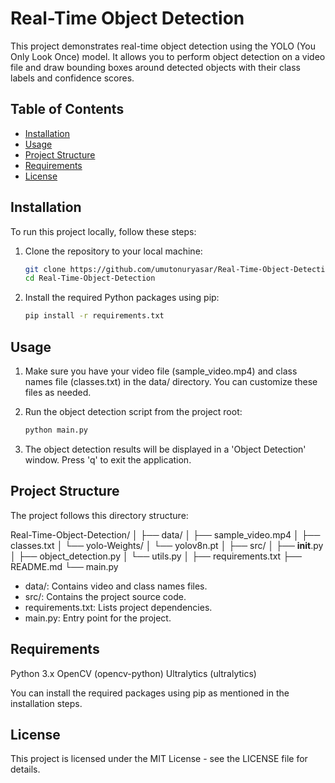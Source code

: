 # Real-Time Object Detection

This project demonstrates real-time object detection using the YOLO (You Only Look Once) model. It allows you to perform object detection on a video file and draw bounding boxes around detected objects with their class labels and confidence scores.

## Table of Contents

- [Installation](#installation)
- [Usage](#usage)
- [Project Structure](#project-structure)
- [Requirements](#requirements)
- [License](#license)

## Installation

To run this project locally, follow these steps:

1. Clone the repository to your local machine:

   ```bash
   git clone https://github.com/umutonuryasar/Real-Time-Object-Detection.git
   cd Real-Time-Object-Detection

2. Install the required Python packages using pip:
    
    ```bash
    pip install -r requirements.txt

## Usage

1. Make sure you have your video file (sample_video.mp4) and class names file (classes.txt) in the data/ directory. You can customize these files as needed.

2. Run the object detection script from the project root:
    
    ```bash
    python main.py

3. The object detection results will be displayed in a 'Object Detection' window. Press 'q' to exit the application.

## Project Structure

The project follows this directory structure:

Real-Time-Object-Detection/
│
├── data/
│   ├── sample_video.mp4
│   ├── classes.txt
│   └── yolo-Weights/
│       └── yolov8n.pt
│
├── src/
│   ├── __init__.py
│   ├── object_detection.py
│   └── utils.py
│
├── requirements.txt
├── README.md
└── main.py

- data/: Contains video and class names files.
- src/: Contains the project source code.
- requirements.txt: Lists project dependencies.
- main.py: Entry point for the project.

## Requirements

Python 3.x
OpenCV (opencv-python)
Ultralytics (ultralytics)

You can install the required packages using pip as mentioned in the installation steps.

## License

This project is licensed under the MIT License - see the LICENSE file for details.
